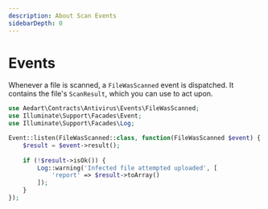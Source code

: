 ```yaml
---
description: About Scan Events
sidebarDepth: 0
---
```


# Events

Whenever a file is scanned, a `FileWasScanned` event is dispatched.
It contains the file's `ScanResult`, which you can use to act upon.

```php
use Aedart\Contracts\Antivirus\Events\FileWasScanned;
use Illuminate\Support\Facades\Event;
use Illuminate\Support\Facades\Log;

Event::listen(FileWasScanned::class, function(FileWasScanned $event) {
    $result = $event->result();
    
    if (!$result->isOk()) {
        Log::warning('Infected file attempted uploaded', [
            'report' => $result->toArray() 
        ]);
    }
});
```